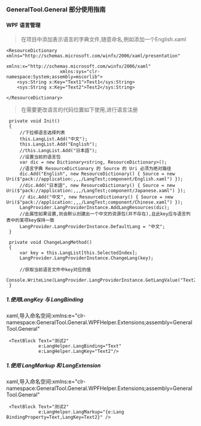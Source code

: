 ﻿### GeneralTool.General 部分使用指南

#### WPF 语言管理

> 在项目中添加表示语言的字典文件,随意命名,例如添加一个English.xaml
```
<ResourceDictionary xmlns="http://schemas.microsoft.com/winfx/2006/xaml/presentation"
                    xmlns:x="http://schemas.microsoft.com/winfx/2006/xaml"
                    xmlns:sys="clr-namespace:System;assembly=mscorlib">
    <sys:String x:Key="Text1">Test1</sys:String>
    <sys:String x:Key="Text2">Test2</sys:String>

</ResourceDictionary>
```
> 在需要更改语言的代码位置如下使用,进行语言注册
```
 private void Init()
 {
     //下拉框语言选择列表
     this.LangList.Add("中文");
     this.LangList.Add("English");
     //this.LangList.Add("日本語");
     //设置当前的语言包
     var dic = new Dictionary<string, ResourceDictionary>();
     //语言字典 ResourceDictionary 的 Source 的 Uri 必须为绝对路径
     dic.Add("English", new ResourceDictionary() { Source = new Uri($"pack://application:,,,/LangTest;component/English.xaml") });
     //dic.Add("日本語", new ResourceDictionary() { Source = new Uri($"pack://application:,,,/LangTest;component/Japanese.xaml") });
     // dic.Add("中文", new ResourceDictionary() { Source = new Uri($"pack://application:,,,/LangTest;component/Chinese.xaml") });
     LangProvider.LangProviderInstance.AddLangResources(dic);
     //此属性如果设置,则会默认创建出一个中文的资源包(并不存在),且此key应与语言列表中的某项key保持一致
     LangProvider.LangProviderInstance.DefaultLang = "中文";
 }

 private void ChangeLangMethod()
 {
     var key = this.LangList[this.SelectedIndex];
     LangProvider.LangProviderInstance.ChangeLang(key);

     //获取当前语言文件中key对应的值
     Console.WriteLine(LangProvider.LangProviderInstance.GetLangValue("Text2"));
 }
```
##### 1.使用LangKey 与 LangBinding

xaml,导入命名空间:xmlns:e="clr-namespace:GeneralTool.General.WPFHelper.Extensions;assembly=GeneralTool.General"<br>
```
 <TextBlock Text="测试2"
            e:LangHelper.LangBinding="Text"
            e:LangHelper.LangKey="Text2"/>
```

##### 1.使用 LangMarkup 和 LangExtension

xaml,导入命名空间:xmlns:e="clr-namespace:GeneralTool.General.WPFHelper.Extensions;assembly=GeneralTool.General"<br>
```
 <TextBlock Text="测试2"
            e:LangHelper.LangMarkup="{e:Lang BindingProperty=Text,LangKey=Text2}" />
```






